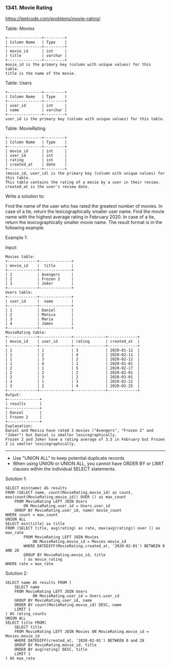 <h3>1341. Movie Rating</h3>

https://leetcode.com/problems/movie-rating/

Table: Movies

```
+---------------+---------+
| Column Name   | Type    |
+---------------+---------+
| movie_id      | int     |
| title         | varchar |
+---------------+---------+
movie_id is the primary key (column with unique values) for this table.
title is the name of the movie.

```

Table: Users
```
+---------------+---------+
| Column Name   | Type    |
+---------------+---------+
| user_id       | int     |
| name          | varchar |
+---------------+---------+
user_id is the primary key (column with unique values) for this table.
```

Table: MovieRating
```
+---------------+---------+
| Column Name   | Type    |
+---------------+---------+
| movie_id      | int     |
| user_id       | int     |
| rating        | int     |
| created_at    | date    |
+---------------+---------+
(movie_id, user_id) is the primary key (column with unique values) for this table.
This table contains the rating of a movie by a user in their review.
created_at is the user's review date. 
```
Write a solution to:

Find the name of the user who has rated the greatest number of movies. In case of a tie, return the lexicographically smaller user name.
Find the movie name with the highest average rating in February 2020. In case of a tie, return the lexicographically smaller movie name.
The result format is in the following example.

Example 1:

Input: 
```
Movies table:
+-------------+--------------+
| movie_id    |  title       |
+-------------+--------------+
| 1           | Avengers     |
| 2           | Frozen 2     |
| 3           | Joker        |
+-------------+--------------+
Users table:
+-------------+--------------+
| user_id     |  name        |
+-------------+--------------+
| 1           | Daniel       |
| 2           | Monica       |
| 3           | Maria        |
| 4           | James        |
+-------------+--------------+
MovieRating table:
+-------------+--------------+--------------+-------------+
| movie_id    | user_id      | rating       | created_at  |
+-------------+--------------+--------------+-------------+
| 1           | 1            | 3            | 2020-01-12  |
| 1           | 2            | 4            | 2020-02-11  |
| 1           | 3            | 2            | 2020-02-12  |
| 1           | 4            | 1            | 2020-01-01  |
| 2           | 1            | 5            | 2020-02-17  | 
| 2           | 2            | 2            | 2020-02-01  | 
| 2           | 3            | 2            | 2020-03-01  |
| 3           | 1            | 3            | 2020-02-22  | 
| 3           | 2            | 4            | 2020-02-25  | 
+-------------+--------------+--------------+-------------+
Output: 
+--------------+
| results      |
+--------------+
| Daniel       |
| Frozen 2     |
+--------------+
Explanation: 
Daniel and Monica have rated 3 movies ("Avengers", "Frozen 2" and "Joker") but Daniel is smaller lexicographically.
Frozen 2 and Joker have a rating average of 3.5 in February but Frozen 2 is smaller lexicographically.
```
---

- Use "UNION ALL" to keep potential duplicate records
- When using UNION or UNION ALL, you cannot have ORDER BY or LIMIT clauses within the individual SELECT statements.

Solution 1:
```
SELECT min(name) AS results
FROM (SELECT name, count(MovieRating.movie_id) as count, max(count(MovieRating.movie_id)) OVER () as max_count
    FROM MovieRating LEFT JOIN Users 
        ON MovieRating.user_id = Users.user_id
    GROUP BY MovieRating.user_id, name) movie_count
WHERE count = max_count
UNION ALL
SELECT min(title) as title
FROM (SELECT title, avg(rating) as rate, max(avg(rating)) over () as max_rate
        FROM MovieRating LEFT JOIN Movies
            ON MovieRating.movie_id = Movies.movie_id
        WHERE DATEDIFF(MovieRating.created_at, '2020-02-01') BETWEEN 0 AND 28
        GROUP BY MovieRating.movie_id, title
        ) as movie_rating
WHERE rate = max_rate
```

Solution 2:
```
SELECT name AS results FROM (
    SELECT name
    FROM MovieRating LEFT JOIN Users 
            ON MovieRating.user_id = Users.user_id    
    GROUP BY MovieRating.user_id, name
    ORDER BY count(MovieRating.movie_id) DESC, name
    LIMIT 1
) AS rating_counts
UNION ALL
SELECT title FROM(
    SELECT title
    FROM MovieRating LEFT JOIN Movies ON MovieRating.movie_id = Movies.movie_id
    WHERE DATEDIFF(created_at, '2020-02-01') BETWEEN 0 and 28
    GROUP BY MovieRating.movie_id, title
    ORDER BY avg(rating) DESC, title
    LIMIT 1
) AS max_rate
```
